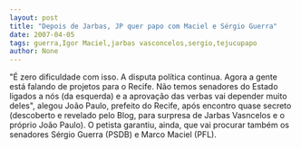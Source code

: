 ```yaml
---
layout: post
title: "Depois de Jarbas, JP quer papo com Maciel e Sérgio Guerra"
date: 2007-04-05
tags: guerra,Igor Maciel,jarbas vasconcelos,sergio,tejucupapo
author: None
---
```

\"É zero dificuldade com isso. A disputa política continua. Agora a gente está falando de projetos para o Recife. Não temos senadores do Estado ligados a nós (da esquerda) e a aprovação das verbas vai depender muito deles\", alegou João Paulo, prefeito do Recife, após encontro quase secreto (descoberto e revelado pelo Blog, para surpresa de Jarbas Vasncelos e o próprio João Paulo). 
O petista garantiu, ainda, que vai procurar também os senadores Sérgio Guerra (PSDB) e Marco Maciel (PFL). 